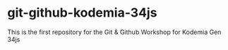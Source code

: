 # git-github-kodemia-34js
This is the first repository for the Git &amp; Github Workshop for Kodemia Gen 34js
